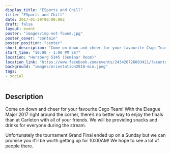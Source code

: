 ```yaml
---
display_title: "ESports and Chill"
title: "ESports and Chill"
date: 2017-01-29T00:00:00Z
draft: false
layout: event
poster: "images/img-not-found.jpg"
poster_cover: "contain"
poster_position: "center"
short_description: "Come on down and cheer for your favourite Csgo Team!"
start_time: "10:00 - 1:00 PM EST"
location: "Herzberg 5345 (Seminar Room)"
location_link: "https://www.facebook.com/events/243426726093421/?acontext=%7B%22event_action_history%22%3A[%7B%22surface%22%3A%22page%22%7D]%7D"
background: "images/orientation2018-min.jpeg"
tags:
- social
---
```


## Description

Come on down and cheer for your favourite Csgo Team! With the Eleague Major 2017 right around the corner, there’s no better way to enjoy the finals than at Carleton with all of your friends. We will be providing snacks and drinks for everyone during the stream.

Unfortunately the tournament Grand Final ended up on a Sunday but we can promise you it'll be worth getting up for 10:00AM! We hope to see a lot of people there.